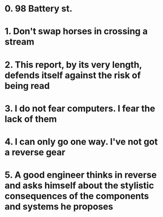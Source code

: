 # 0. 98 Battery st.
# 1. Don't swap horses in crossing a stream
# 2. This report, by its very length, defends itself against the risk of being read
# 3. I do not fear computers. I fear the lack of them
# 4. I can only go one way. I've not got a reverse gear
# 5. A good engineer thinks in reverse and asks himself about the stylistic consequences of the components and systems he proposes
